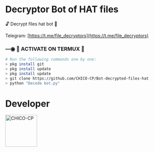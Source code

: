 # Decryptor Bot of HAT files
🔓 Decrypt files hat bot 🔑

Telegram: [https://t.me/file_decryptors](https://t.me/file_decryptors)

### —◉ 👾 ACTIVATE ON TERMUX 👾
```bash
# Run the following commands one by one:
> pkg install git
> pkg install update
> pkg install update
> git clone https://github.com/CHICO-CP/Bot-decrypted-files-hat
> python "Decode bot.py"
```






# Developer 
<a href="https://github.com/CHICO-CP"><img src="https://github.com/CHICO-CP.png" width="100" height="100" alt="CHICO-CP"/></a>
